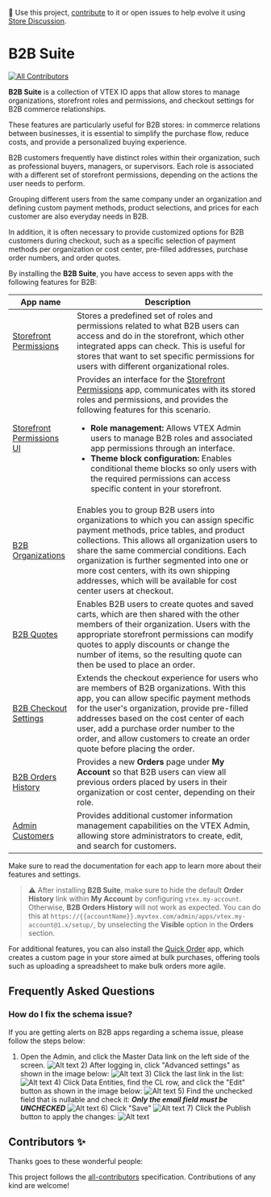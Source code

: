 📢 Use this project, [contribute](https://github.com/vtex-apps/b2b-suite) to it or open issues to help evolve it using [Store Discussion](https://github.com/vtex-apps/store-discussion).

# B2B Suite

<!-- DOCS-IGNORE:start -->
<!-- ALL-CONTRIBUTORS-BADGE:START - Do not remove or modify this section -->

[![All Contributors](https://img.shields.io/badge/all_contributors-0-orange.svg?style=flat-square)](#contributors-)

<!-- ALL-CONTRIBUTORS-BADGE:END -->
<!-- DOCS-IGNORE:end -->

**B2B Suite** is a collection of VTEX IO apps that allow stores to manage organizations, storefront roles and permissions, and checkout settings for B2B commerce relationships.

These features are particularly useful for B2B stores: in commerce relations between businesses, it is essential to simplify the purchase flow, reduce costs, and provide a personalized buying experience.

B2B customers frequently have distinct roles within their organization, such as professional buyers, managers, or supervisors. Each role is associated with a different set of storefront permissions, depending on the actions the user needs to perform.

Grouping different users from the same company under an organization and defining custom payment methods, product selections, and prices for each customer are also everyday needs in B2B.

In addition, it is often necessary to provide customized options for B2B customers during checkout, such as a specific selection of payment methods per organization or cost center, pre-filled addresses, purchase order numbers, and order quotes.

By installing the **B2B Suite**, you have access to seven apps with the following features for B2B:

| **App name**                                                                                        | **Description**                                                                                                                                                                                                                                                                                                                                                                          |
| --------------------------------------------------------------------------------------------------- | ---------------------------------------------------------------------------------------------------------------------------------------------------------------------------------------------------------------------------------------------------------------------------------------------------------------------------------------------------------------------------------------- |
| [Storefront Permissions](https://developers.vtex.com/docs/guides/vtex-storefront-permissions)       | Stores a predefined set of roles and permissions related to what B2B users can access and do in the storefront, which other integrated apps can check. This is useful for stores that want to set specific permissions for users with different organizational roles.                                                                                                                    |
| [Storefront Permissions UI](https://developers.vtex.com/docs/guides/vtex-storefront-permissions-ui) | Provides an interface for the [Storefront Permissions](https://developers.vtex.com/docs/guides/vtex-storefront-permissions) app, communicates with its stored roles and permissions, and provides the following features for this scenario. <ul><li><b>Role management:</b> Allows VTEX Admin users to manage B2B roles and associated app permissions through an interface.</li>  <li><b>Theme block configuration:</b> Enables conditional theme blocks so only users with the required permissions can access specific content in your storefront.</li></ul>                                                                                                                     |
| [B2B Organizations](https://developers.vtex.com/docs/guides/vtex-b2b-organizations)                 | Enables you to group B2B users into organizations to which you can assign specific payment methods, price tables, and product collections. This allows all organization users to share the same commercial conditions. Each organization is further segmented into one or more cost centers, with its own shipping addresses, which will be available for cost center users at checkout. |
| [B2B Quotes](https://developers.vtex.com/docs/guides/vtex-b2b-quotes)                               | Enables B2B users to create quotes and saved carts, which are then shared with the other members of their organization. Users with the appropriate storefront permissions can modify quotes to apply discounts or change the number of items, so the resulting quote can then be used to place an order.                                                                                 |
| [B2B Checkout Settings](https://developers.vtex.com/docs/guides/vtex-b2b-checkout-settings)         | Extends the checkout experience for users who are members of B2B organizations. With this app, you can allow specific payment methods for the user's organization, provide pre-filled addresses based on the cost center of each user, add a purchase order number to the order, and allow customers to create an order quote before placing the order.                                  |
| [B2B Orders History](https://github.com/vtex-apps/b2b-orders-history)                               | Provides a new **Orders** page under **My Account** so that B2B users can view all previous orders placed by users in their organization or cost center, depending on their role.                                                                                                                                                                                                        |
| [Admin Customers](https://developers.vtex.com/docs/guides/vtex-admin-customers)                     | Provides additional customer information management capabilities on the VTEX Admin, allowing store administrators to create, edit, and search for customers.                                                                                                                                                                                                                             |

Make sure to read the documentation for each app to learn more about their features and settings.

> ⚠️ After installing **B2B Suite**, make sure to hide the default **Order History** link within **My Account** by configuring `vtex.my-account`. Otherwise, **B2B Orders History** will not work as expected. You can do this at `https://{{accountName}}.myvtex.com/admin/apps/vtex.my-account@1.x/setup/`, by unselecting the **Visible** option in the **Orders** section.

For additional features, you can also install the [Quick Order](https://developers.vtex.com/docs/apps/vtex.quickorder) app, which creates a custom page in your store aimed at bulk purchases, offering tools such as uploading a spreadsheet to make bulk orders more agile.

## Frequently Asked Questions

### How do I fix the schema issue?

If you are getting alerts on B2B apps regarding a schema issue, please follow the steps below:

1) Open the Admin, and click the Master Data link on the left side of the screen. ![Alt text](https://raw.githubusercontent.com/vtex-apps/b2b-suite/main/docs/assets/schema-1.png "Step one") 2) After logging in, click "Advanced settings" as shown in the image below: ![Alt text](https://raw.githubusercontent.com/vtex-apps/b2b-suite/main/docs/assets/schema-2.png "Step two") 3) Click the last link in the list: ![Alt text](https://raw.githubusercontent.com/vtex-apps/b2b-suite/main/docs/assets/schema-3.png "Step three") 4) Click Data Entities, find the CL row, and click the "Edit" button as shown in the image below: ![Alt text](https://raw.githubusercontent.com/vtex-apps/b2b-suite/main/docs/assets/schema-4.png "Step four") 5) Find the unchecked field that is nullable and check it: ***Only the email field must be UNCHECKED*** ![Alt text](https://raw.githubusercontent.com/vtex-apps/b2b-suite/main/docs/assets/schema-5.png "Step five") 6) Click "Save" ![Alt text](https://raw.githubusercontent.com/vtex-apps/b2b-suite/main/docs/assets/schema-6.png "Step six") 7) Click the Publish button to apply the changes: ![Alt text](https://raw.githubusercontent.com/vtex-apps/b2b-suite/main/docs/assets/schema-7.png "Step seven")

<!-- DOCS-IGNORE:start -->

## Contributors ✨

Thanks goes to these wonderful people:

<!-- ALL-CONTRIBUTORS-LIST:START - Do not remove or modify this section -->
<!-- prettier-ignore-start -->
<!-- markdownlint-disable -->
<!-- markdownlint-enable -->
<!-- prettier-ignore-end -->

<!-- ALL-CONTRIBUTORS-LIST:END -->

This project follows the [all-contributors](https://github.com/all-contributors/all-contributors) specification. Contributions of any kind are welcome!

<!-- DOCS-IGNORE:end -->
